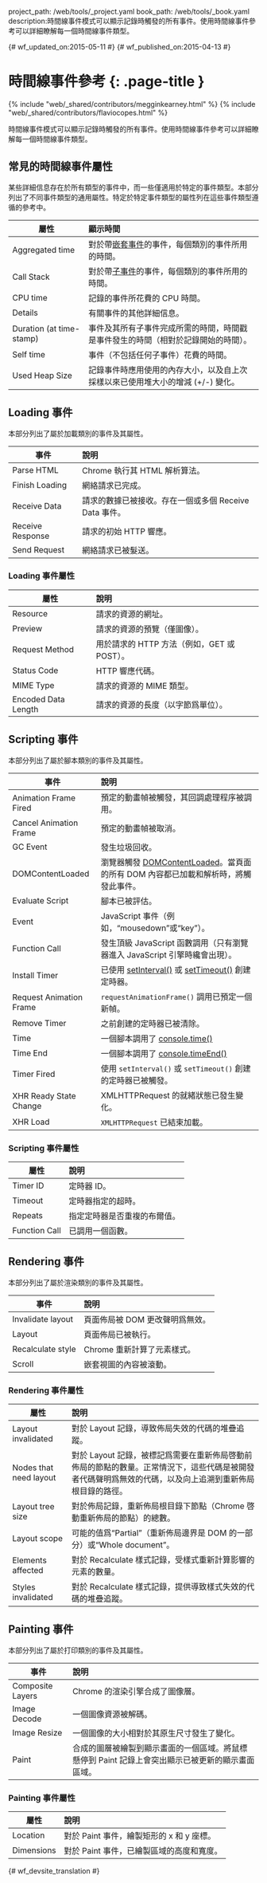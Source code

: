 project_path: /web/tools/_project.yaml
book_path: /web/tools/_book.yaml
description:時間線事件模式可以顯示記錄時觸發的所有事件。使用時間線事件參考可以詳細瞭解每一個時間線事件類型。

{# wf_updated_on:2015-05-11 #}
{# wf_published_on:2015-04-13 #}

# 時間線事件參考 {: .page-title }

{% include "web/_shared/contributors/megginkearney.html" %}
{% include "web/_shared/contributors/flaviocopes.html" %}

時間線事件模式可以顯示記錄時觸發的所有事件。使用時間線事件參考可以詳細瞭解每一個時間線事件類型。


## 常見的時間線事件屬性

某些詳細信息存在於所有類型的事件中，而一些僅適用於特定的事件類型。本部分列出了不同事件類型的通用屬性。特定於特定事件類型的屬性列在這些事件類型遵循的參考中。

| 屬性   |      顯示時間                                                       |
|----------|:-----------------------------------------------------------------|
|Aggregated time | 對於帶[嵌套事件](/web/tools/chrome-devtools/profile/evaluate-performance/timeline-tool#view-nested-events)的事件，每個類別的事件所用的時間。|
| Call Stack | 對於帶[子事件](/web/tools/chrome-devtools/profile/evaluate-performance/timeline-tool#view-nested-events)的事件，每個類別的事件所用的時間。|
| CPU time | 記錄的事件所花費的 CPU 時間。|
| Details | 有關事件的其他詳細信息。|
| Duration (at time-stamp) | 事件及其所有子事件完成所需的時間，時間戳是事件發生的時間（相對於記錄開始的時間）。|
| Self time    | 事件（不包括任何子事件）花費的時間。|
| Used Heap Size | 記錄事件時應用使用的內存大小，以及自上次採樣以來已使用堆大小的增減 (+/-) 變化。|

## Loading 事件

本部分列出了屬於加載類別的事件及其屬性。

| 事件 | 說明 |
|-------|:----------|
|Parse HTML| Chrome 執行其 HTML 解析算法。|
|Finish Loading| 網絡請求已完成。|
|Receive Data| 請求的數據已被接收。存在一個或多個 Receive Data 事件。|
|Receive Response| 請求的初始 HTTP 響應。|
|Send Request| 網絡請求已被髮送。|

### Loading 事件屬性

| 屬性 | 說明 |
|-------|:----------|
|Resource| 請求的資源的網址。|
|Preview| 請求的資源的預覽（僅圖像）。|
|Request Method| 用於請求的 HTTP 方法（例如，GET 或 POST）。|
|Status Code| HTTP 響應代碼。|
|MIME Type| 請求的資源的 MIME 類型。|
|Encoded Data Length| 請求的資源的長度（以字節爲單位）。|

## Scripting 事件

本部分列出了屬於腳本類別的事件及其屬性。

| 事件 | 說明 |
|-------|:----------|
|Animation Frame Fired| 預定的動畫幀被觸發，其回調處理程序被調用。|
|Cancel Animation Frame| 預定的動畫幀被取消。|
|GC Event| 發生垃圾回收。|
|DOMContentLoaded| 瀏覽器觸發 [DOMContentLoaded](https://docs.webplatform.org/wiki/dom/events/DOMContentLoaded)。當頁面的所有 DOM 內容都已加載和解析時，將觸發此事件。|
|Evaluate Script| 腳本已被評估。|
|Event| JavaScript 事件（例如，“mousedown”或“key”）。|
|Function Call| 發生頂級 JavaScript 函數調用（只有瀏覽器進入 JavaScript 引擎時纔會出現）。|
|Install Timer| 已使用 [setInterval()](https://developer.mozilla.org/en-US/docs/Web/API/WindowTimers/setInterval) 或 [setTimeout()](https://developer.mozilla.org/en-US/docs/Web/API/WindowTimers/setTimeout) 創建定時器。|
|Request Animation Frame| `requestAnimationFrame()` 調用已預定一個新幀。|
|Remove Timer| 之前創建的定時器已被清除。|
|Time| 一個腳本調用了 [console.time()](/web/tools/chrome-devtools/debug/console/console-reference#consoletimelabel)|
|Time End| 一個腳本調用了 [console.timeEnd()](/web/tools/chrome-devtools/debug/console/console-reference#consoletimeendlabel)|
|Timer Fired| 使用 `setInterval()` 或 `setTimeout()` 創建的定時器已被觸發。|
|XHR Ready State Change| XMLHTTPRequest 的就緒狀態已發生變化。|
|XHR Load| `XMLHTTPRequest` 已結束加載。|

### Scripting 事件屬性

| 屬性 | 說明 |
|-------|:----------|
|Timer ID| 定時器 ID。|
|Timeout| 定時器指定的超時。|
|Repeats| 指定定時器是否重複的布爾值。|
|Function Call| 已調用一個函數。|

## Rendering 事件

本部分列出了屬於渲染類別的事件及其屬性。

| 事件 | 說明 |
|-------|:----------|
|Invalidate layout| 頁面佈局被 DOM 更改聲明爲無效。|
|Layout| 頁面佈局已被執行。|
|Recalculate style| Chrome 重新計算了元素樣式。|
|Scroll| 嵌套視圖的內容被滾動。|

### Rendering 事件屬性

| 屬性 | 說明 |
|-------|:----------|
|Layout invalidated| 對於 Layout 記錄，導致佈局失效的代碼的堆疊追蹤。|
|Nodes that need layout| 對於 Layout 記錄，被標記爲需要在重新佈局啓動前佈局的節點的數量。正常情況下，這些代碼是被開發者代碼聲明爲無效的代碼，以及向上追溯到重新佈局根目錄的路徑。|
|Layout tree size| 對於佈局記錄，重新佈局根目錄下節點（Chrome 啓動重新佈局的節點）的總數。|
|Layout scope| 可能的值爲“Partial”（重新佈局邊界是 DOM 的一部分）或“Whole document”。|
|Elements affected| 對於 Recalculate 樣式記錄，受樣式重新計算影響的元素的數量。|
|Styles invalidated| 對於 Recalculate 樣式記錄，提供導致樣式失效的代碼的堆疊追蹤。|

## Painting 事件

本部分列出了屬於打印類別的事件及其屬性。

| 事件 | 說明 |
|-------|:----------|
|Composite Layers| Chrome 的渲染引擎合成了圖像層。|
|Image Decode| 一個圖像資源被解碼。|
|Image Resize| 一個圖像的大小相對於其原生尺寸發生了變化。|
|Paint| 合成的圖層被繪製到顯示畫面的一個區域。將鼠標懸停到 Paint 記錄上會突出顯示已被更新的顯示畫面區域。|

### Painting 事件屬性

| 屬性 | 說明 |
|-------|:----------|
|Location| 對於 Paint 事件，繪製矩形的 x 和 y 座標。|
|Dimensions| 對於 Paint 事件，已繪製區域的高度和寬度。|




{# wf_devsite_translation #}
